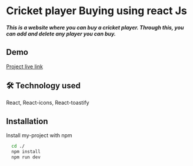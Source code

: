 # Cricket player Buying using react Js

##### This is a website where you can buy a cricket player. Through this, you can add and delete any player you can buy.

## Demo
 [Project live link](https://dream11-iota.vercel.app/)

## 🛠 Technology used

React, React-icons, React-toastify

## Installation

Install my-project with npm

```bash
  cd ./
  npm install 
  npm run dev
```

